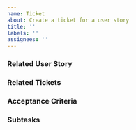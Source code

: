 ```yaml
---
name: Ticket
about: Create a ticket for a user story
title: ''
labels: ''
assignees: ''
---
```


### Related User Story
<!-- Link to the related user story issue or document with #, e.g. #233. -->

### Related Tickets
<!-- Link to any related tickets or issues. -->

### Acceptance Criteria
<!-- Define the conditions that must be met for the user story to be considered complete. -->

### Subtasks
<!-- If necessary, break down the ticket into smaller, actionable subtasks. Create issues accordingly.>
